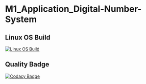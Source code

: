 # M1_Application_Digital-Number-System

## Linux OS Build
[![Linux OS Build](https://github.com/40010753/M1_ProjectType_Goal/actions/workflows/build-linu.yml/badge.svg)](https://github.com/legends07/M1_Application_Digital-Number-System/blob/main/.github/workflows/linux_c-cpp.yml)

## Quality Badge
[![Codacy Badge](https://app.codacy.com/project/badge/Grade/e1205f42607a4dbbb2823dea36bbe860)](https://www.codacy.com/gh/legends07/M1_Application_Digital-Number-System/dashboard?utm_source=github.com&amp;utm_medium=referral&amp;utm_content=legends07/M1_Application_Digital-Number-System&amp;utm_campaign=Badge_Grade)
